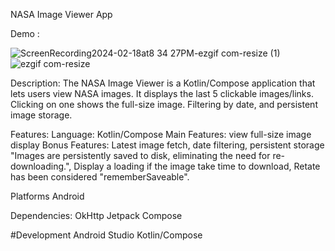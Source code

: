 NASA Image Viewer App

Demo :

![ScreenRecording2024-02-18at8 34 27PM-ezgif com-resize (1)](https://github.com/B7-9414/nasaimage/assets/40012781/5e939ae4-a5b9-4629-bbba-ea4575b4a188)  ![ezgif com-resize](https://github.com/B7-9414/nasaimage/assets/40012781/d69ff9f1-c3e8-46cc-8da8-babb920f3527)

Description:
The NASA Image Viewer is a Kotlin/Compose application that lets users view NASA images. It displays the last 5 clickable images/links. Clicking on one shows the full-size image. 
Filtering by date, and persistent image storage.

Features:
Language: Kotlin/Compose
Main Features: view full-size image display
Bonus Features: Latest image fetch, date filtering, persistent storage "Images are persistently saved to disk, eliminating the need for re-downloading.", 
Display a loading if the image take time to download, Retate has been considered "rememberSaveable".

Platforms
Android

Dependencies:
OkHttp
Jetpack Compose


#Development
Android Studio
Kotlin/Compose
